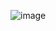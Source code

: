 ![image](https://user-images.githubusercontent.com/84931248/127540700-08310d52-92ff-43fc-bfb1-d1e340a33a29.png)

